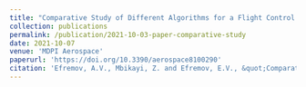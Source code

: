 ```yaml
---
title: "Comparative Study of Different Algorithms for a Flight Control System Design and the Potentiality of Their Integration with a Sidestick."
collection: publications
permalink: /publication/2021-10-03-paper-comparative-study
date: 2021-10-07
venue: 'MDPI Aerospace'
paperurl: 'https://doi.org/10.3390/aerospace8100290'
citation: 'Efremov, A.V., Mbikayi, Z. and Efremov, E.V., &quot;Comparative study of different algorithms for a flight control system design and the potentiality of their integration with a sidestick.&quot; <i> Aerospace</i>, 8(10), p.290, 2021.'
---
```


<!-- [Download paper here](https://zmbikayi.github.io/files/aerospace-08-00290-v2.pdf) -->
